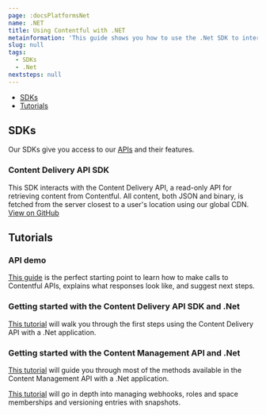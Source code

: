 ```yaml
---
page: :docsPlatformsNet
name: .NET
title: Using Contentful with .NET
metainformation: 'This guide shows you how to use the .Net SDK to interact with the Contentful APIs.'
slug: null
tags:
  - SDKs
  - .Net
nextsteps: null
---
```


-   [SDKs](#sdks)
-   [Tutorials](#tutorials)

## SDKs

Our SDKs give you access to our [APIs](/developers/docs/concepts/apis/) and their features.

### Content Delivery API SDK

This SDK interacts with the Content Delivery API, a read-only API for retrieving content from Contentful. All content, both JSON and binary, is fetched from the server closest to a user's location using our global CDN.<br/>
[View on GitHub](https://github.com/contentful/contentful.net)

## Tutorials

### API demo

[This guide](/developers/api-demo/curl/) is the perfect starting point to learn how to make calls to Contentful APIs, explains what responses look like, and suggest next steps.

### Getting started with the Content Delivery API SDK and .Net

[This tutorial](/developers/docs/net/tutorials/using-net-cda-sdk/) will walk you through the first steps using the Content Delivery API with a .Net application.

### Getting started with the Content Management API and .Net

[This tutorial](/developers/docs/net/tutorials/management-api/) will guide you through most of the methods available in the Content Management API with a .Net application.

[This tutorial](/developers/docs/net/tutorials/webhook-roles-snapshots/) will go in depth into managing webhooks, roles and space memberships and versioning entries with snapshots.
